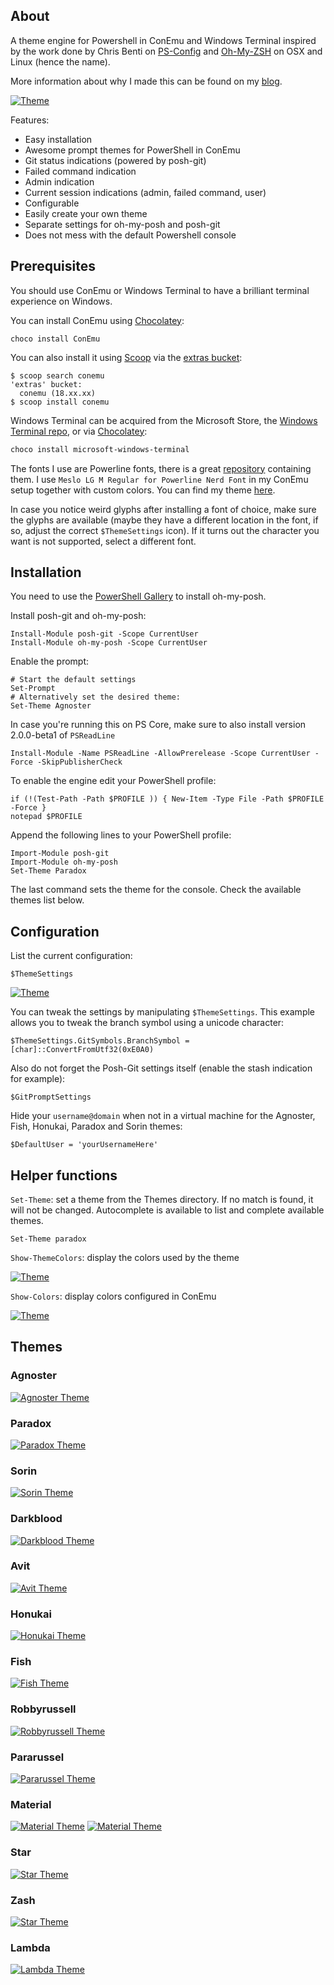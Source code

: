 ## About

A theme engine for Powershell in ConEmu and Windows Terminal inspired by the work done by Chris Benti on [PS-Config](https://github.com/chrisbenti/PS-Config) and [Oh-My-ZSH](https://github.com/robbyrussell/oh-my-zsh) on OSX and Linux (hence the name).

More information about why I made this can be found on my [blog](https://blog.itdepends.be/shell-shock/).

[![Theme](https://github.com/JanDeDobbeleer/oh-my-posh/raw/master/img/indications.png)](https://github.com/JanDeDobbeleer/oh-my-posh/blob/master/img/indications.png)

Features:

- Easy installation
- Awesome prompt themes for PowerShell in ConEmu
- Git status indications (powered by posh-git)
- Failed command indication
- Admin indication
- Current session indications (admin, failed command, user)
- Configurable
- Easily create your own theme
- Separate settings for oh-my-posh and posh-git
- Does not mess with the default Powershell console

## Prerequisites

You should use ConEmu or Windows Terminal to have a brilliant terminal experience on Windows.

You can install ConEmu using [Chocolatey](https://chocolatey.org/):

```
choco install ConEmu
```

You can also install it using [Scoop](https://scoop.sh/) via the [extras bucket](https://github.com/lukesampson/scoop/wiki/Buckets):

```
$ scoop search conemu
'extras' bucket:
  conemu (18.xx.xx)
$ scoop install conemu
```

Windows Terminal can be acquired from the Microsoft Store, the [Windows Terminal repo](https://github.com/microsoft/terminal), or via [Chocolatey](https://chocolatey.org/):

```powershell
choco install microsoft-windows-terminal
```

The fonts I use are Powerline fonts, there is a great [repository](https://github.com/ryanoasis/nerd-fonts) containing them. I use `Meslo LG M Regular for Powerline Nerd Font` in my ConEmu setup together with custom colors. You can find my theme [here](https://gist.github.com/JanDeDobbeleer/71c9f1361a562f337b855b75d7bbfd28).

In case you notice weird glyphs after installing a font of choice, make sure the glyphs are available (maybe they have a different location in the font, if so, adjust the correct `$ThemeSettings` icon). If it turns out the character you want is not supported, select a different font.

## Installation

You need to use the [PowerShell Gallery](https://www.powershellgallery.com/packages/oh-my-posh/) to install oh-my-posh.

Install posh-git and oh-my-posh:

```
Install-Module posh-git -Scope CurrentUser
Install-Module oh-my-posh -Scope CurrentUser
```

Enable the prompt:

```
# Start the default settings
Set-Prompt
# Alternatively set the desired theme:
Set-Theme Agnoster
```

In case you're running this on PS Core, make sure to also install version 2.0.0-beta1 of `PSReadLine`

```
Install-Module -Name PSReadLine -AllowPrerelease -Scope CurrentUser -Force -SkipPublisherCheck
```

To enable the engine edit your PowerShell profile:

```
if (!(Test-Path -Path $PROFILE )) { New-Item -Type File -Path $PROFILE -Force }
notepad $PROFILE
```

Append the following lines to your PowerShell profile:

```
Import-Module posh-git
Import-Module oh-my-posh
Set-Theme Paradox
```

The last command sets the theme for the console. Check the available themes list below.

## Configuration

List the current configuration:

```
$ThemeSettings
```

[![Theme](https://github.com/JanDeDobbeleer/oh-my-posh/raw/master/img/themesettings.png)](https://github.com/JanDeDobbeleer/oh-my-posh/blob/master/img/themesettings.png)

You can tweak the settings by manipulating `$ThemeSettings`. This example allows you to tweak the branch symbol using a unicode character:

```
$ThemeSettings.GitSymbols.BranchSymbol = [char]::ConvertFromUtf32(0xE0A0)
```

Also do not forget the Posh-Git settings itself (enable the stash indication for example):

```
$GitPromptSettings
```

Hide your `username@domain` when not in a virtual machine for the Agnoster, Fish, Honukai, Paradox and Sorin themes:

```
$DefaultUser = 'yourUsernameHere'
```

## Helper functions

`Set-Theme`: set a theme from the Themes directory. If no match is found, it will not be changed. Autocomplete is available to list and complete available themes.

```
Set-Theme paradox
```

`Show-ThemeColors`: display the colors used by the theme

[![Theme](https://github.com/JanDeDobbeleer/oh-my-posh/raw/master/img/themecolors.png)](https://github.com/JanDeDobbeleer/oh-my-posh/blob/master/img/themecolors.png)

`Show-Colors`: display colors configured in ConEmu

[![Theme](https://github.com/JanDeDobbeleer/oh-my-posh/raw/master/img/showcolors.png)](https://github.com/JanDeDobbeleer/oh-my-posh/blob/master/img/showcolors.png)

## Themes

### Agnoster

[![Agnoster Theme](https://github.com/JanDeDobbeleer/oh-my-posh/raw/master/img/agnoster.png)](https://github.com/JanDeDobbeleer/oh-my-posh/blob/master/img/agnoster.png)

### Paradox

[![Paradox Theme](https://github.com/JanDeDobbeleer/oh-my-posh/raw/master/img/paradox.png)](https://github.com/JanDeDobbeleer/oh-my-posh/blob/master/img/paradox.png)

### Sorin

[![Sorin Theme](https://github.com/JanDeDobbeleer/oh-my-posh/raw/master/img/sorin.png)](https://github.com/JanDeDobbeleer/oh-my-posh/blob/master/img/sorin.png)

### Darkblood

[![Darkblood Theme](https://github.com/JanDeDobbeleer/oh-my-posh/raw/master/img/darkblood.png)](https://github.com/JanDeDobbeleer/oh-my-posh/blob/master/img/darkblood.png)

### Avit

[![Avit Theme](https://github.com/JanDeDobbeleer/oh-my-posh/raw/master/img/avit.png)](https://github.com/JanDeDobbeleer/oh-my-posh/blob/master/img/avit.png)

### Honukai

[![Honukai Theme](https://github.com/JanDeDobbeleer/oh-my-posh/raw/master/img/honukai.png)](https://github.com/JanDeDobbeleer/oh-my-posh/blob/master/img/honukai.png)

### Fish

[![Fish Theme](https://github.com/JanDeDobbeleer/oh-my-posh/raw/master/img/fish.png)](https://github.com/JanDeDobbeleer/oh-my-posh/blob/master/img/fish.png)

### Robbyrussell

[![Robbyrussell Theme](https://github.com/JanDeDobbeleer/oh-my-posh/raw/master/img/robbyrussel.png)](https://github.com/JanDeDobbeleer/oh-my-posh/blob/master/img/robbyrussel.png)

### Pararussel

[![Pararussel Theme](https://github.com/JanDeDobbeleer/oh-my-posh/raw/master/img/pararussel.png)](https://github.com/JanDeDobbeleer/oh-my-posh/blob/master/img/pararussel.png)

### Material

[![Material Theme](https://github.com/JanDeDobbeleer/oh-my-posh/raw/master/img/material.png)](https://github.com/JanDeDobbeleer/oh-my-posh/blob/master/img/material.png) [![Material Theme](https://github.com/JanDeDobbeleer/oh-my-posh/raw/master/img/material2.png)](https://github.com/JanDeDobbeleer/oh-my-posh/blob/master/img/material2.png)

### Star

[![Star Theme](https://github.com/JanDeDobbeleer/oh-my-posh/raw/master/img/star.png)](https://github.com/JanDeDobbeleer/oh-my-posh/blob/master/img/star.png)

### Zash

[![Star Theme](https://github.com/JanDeDobbeleer/oh-my-posh/raw/master/img/zash.png)](https://github.com/JanDeDobbeleer/oh-my-posh/blob/master/img/zash.png)

### Lambda

[![Lambda Theme](https://github.com/JanDeDobbeleer/oh-my-posh/raw/master/img/lambda.png)](https://github.com/JanDeDobbeleer/oh-my-posh/blob/master/img/lambda.png)